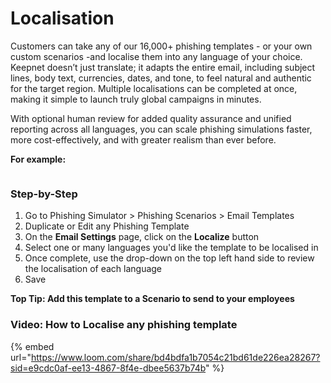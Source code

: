 # Localisation

Customers can take any of our 16,000+ phishing templates - or your own custom scenarios -and localise them into any language of your choice. Keepnet doesn’t just translate; it adapts the entire email, including subject lines, body text, currencies, dates, and tone, to feel natural and authentic for the target region. Multiple localisations can be completed at once, making it simple to launch truly global campaigns in minutes.

With optional human review for added quality assurance and unified reporting across all languages, you can scale phishing simulations faster, more cost-effectively, and with greater realism than ever before.

**For example:**

<figure><img src="../../../../.gitbook/assets/Screenshot 2025-09-19 at 12.56.41.png" alt=""><figcaption></figcaption></figure>

### **Step-by-Step**

1. Go to Phishing Simulator > Phishing Scenarios > Email Templates
2. Duplicate or Edit any Phishing Template
3. On the **Email Settings** page, click on the **Localize** button
4. Select one or many languages you'd like the template to be localised in
5. Once complete, use the drop-down on the top left hand side to review the localisation of each language
6. Save&#x20;

**Top Tip: Add this template to a Scenario to send to your employees**

### **Video: How to Localise any phishing template**

{% embed url="https://www.loom.com/share/bd4bdfa1b7054c21bd61de226ea28267?sid=e9cdc0af-ee13-4867-8f4e-dbee5637b74b" %}
